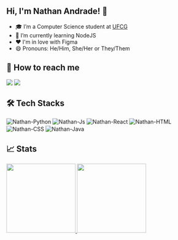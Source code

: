 <div align="right" height="590em">
  
  </div>

## Hi, I'm Nathan Andrade! 🦊

- 🎓 I’m a Computer Science student at <a href="https://portal.ufcg.edu.br/">UFCG</a></em>
- 🌱 I’m currently learning NodeJS
- ❤ I'm in love with Figma
- 😄 Pronouns: He/Him, She/Her or They/Them 


  

## 📱 How to reach me

<div align="left"> 
  <a href="mailto:nathan.henriques@ccc.ufcg.edu.br"><img src="https://img.shields.io/badge/Gmail-D14836?style=for-the-badge&logo=gmail&logoColor=white" target="_blank"></a>
  <a href="https://www.linkedin.com/in/nathanandradehenriques/" target="_blank"><img src="https://img.shields.io/badge/-LinkedIn-%230077B5?style=for-the-badge&logo=linkedin&logoColor=white" target="_blank"></a> 
  
</div>

## 🛠 Tech Stacks
  <div align="left" style="display: inline_block">
  <img align="center" alt="Nathan-Python" src="https://img.shields.io/badge/Python-3776AB?style=for-the-badge&logo=python&logoColor=white">
  <img align="center" alt="Nathan-Js" src="https://img.shields.io/badge/JavaScript-F7DF1E?style=for-the-badge&logo=javascript&logoColor=black">
  <img align="center" alt="Nathan-React" src="https://img.shields.io/badge/React-20232A?style=for-the-badge&logo=react&logoColor=61DAFB">
  <img align="center" alt="Nathan-HTML"  src="https://img.shields.io/badge/HTML5-E34F26?style=for-the-badge&logo=html5&logoColor=white">
  <img align="center" alt="Nathan-CSS" src="https://img.shields.io/badge/CSS3-1572B6?style=for-the-badge&logo=css3&logoColor=white">
  <img align="center" alt="Nathan-Java" src="https://img.shields.io/badge/Java-ED8B00?style=for-the-badge&logo=java&logoColor=white">
</div>

## 📈 Stats
  
  <div align="left">
  <a href="https://github.com/Nathan4Andrade">
  <img height="180em" src="https://github-readme-stats.vercel.app/api?username=Nathan4Andrade&show_icons=true&theme=codeSTACKr&include_all_commits=true&count_private=true"/>
  <img height="180em" src="https://github-readme-stats.vercel.app/api/top-langs/?username=Nathan4Andrade&layout=compact&langs_count=7&theme=codeSTACKr"/>
</div>
  



  ##



<!--
**Nathan4Andrade/Nathan4Andrade** is a ✨ _special_ ✨ repository because its `README.md` (this file) appears on your GitHub profile.

Here are some ideas to get you started:

- 🔭 I’m currently working on ...
- 🌱 I’m currently learning ...
- 👯 I’m looking to collaborate on ...
- 🤔 I’m looking for help with ...
- 💬 Ask me about ...
- 📫 How to reach me: ...
- 😄 Pronouns: ...
- ⚡ Fun fact: ...
-->

